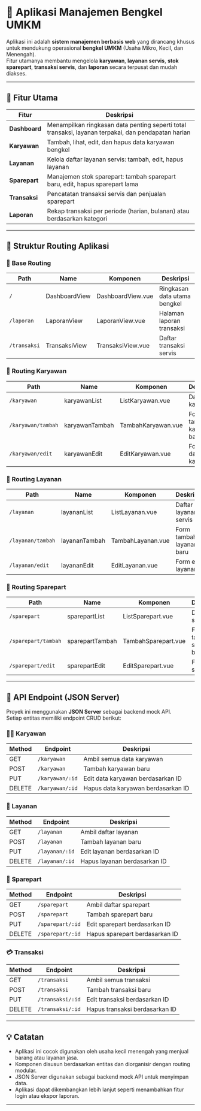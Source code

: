 # 🔧 Aplikasi Manajemen Bengkel UMKM

Aplikasi ini adalah **sistem manajemen berbasis web** yang dirancang khusus untuk mendukung operasional **bengkel UMKM** (Usaha Mikro, Kecil, dan Menengah).  
Fitur utamanya membantu mengelola **karyawan**, **layanan servis**, **stok sparepart**, **transaksi servis**, dan **laporan** secara terpusat dan mudah diakses.

---

## 🚀 Fitur Utama

| Fitur       | Deskripsi                                                                 |
|-------------|---------------------------------------------------------------------------|
| **Dashboard**   | Menampilkan ringkasan data penting seperti total transaksi, layanan terpakai, dan pendapatan harian |
| **Karyawan**    | Tambah, lihat, edit, dan hapus data karyawan bengkel                  |
| **Layanan**     | Kelola daftar layanan servis: tambah, edit, hapus layanan             |
| **Sparepart**   | Manajemen stok sparepart: tambah sparepart baru, edit, hapus sparepart lama |
| **Transaksi**   | Pencatatan transaksi servis dan penjualan sparepart                   |
| **Laporan**     | Rekap transaksi per periode (harian, bulanan) atau berdasarkan kategori |

---

## 📁 Struktur Routing Aplikasi

### 🔹 **Base Routing**

| Path         | Name             | Komponen              | Deskripsi                      |
|--------------|------------------|-----------------------|--------------------------------|
| `/`          | DashboardView    | DashboardView.vue     | Ringkasan data utama bengkel   |
| `/laporan`   | LaporanView      | LaporanView.vue       | Halaman laporan transaksi      |
| `/transaksi` | TransaksiView    | TransaksiView.vue     | Daftar transaksi servis        |

### 🔸 **Routing Karyawan**

| Path                | Name             | Komponen               | Deskripsi                     |
|---------------------|------------------|------------------------|-------------------------------|
| `/karyawan`         | karyawanList     | ListKaryawan.vue       | Daftar karyawan               |
| `/karyawan/tambah`  | karyawanTambah   | TambahKaryawan.vue     | Form tambah karyawan baru     |
| `/karyawan/edit`    | karyawanEdit     | EditKaryawan.vue       | Form edit data karyawan       |

### 🔸 **Routing Layanan**

| Path                | Name             | Komponen               | Deskripsi                     |
|---------------------|------------------|------------------------|-------------------------------|
| `/layanan`          | layananList      | ListLayanan.vue        | Daftar layanan servis         |
| `/layanan/tambah`   | layananTambah    | TambahLayanan.vue      | Form tambah layanan baru      |
| `/layanan/edit`     | layananEdit      | EditLayanan.vue        | Form edit layanan             |

### 🔸 **Routing Sparepart**

| Path                | Name             | Komponen               | Deskripsi                     |
|---------------------|------------------|------------------------|-------------------------------|
| `/sparepart`        | sparepartList    | ListSparepart.vue      | Daftar sparepart              |
| `/sparepart/tambah` | sparepartTambah  | TambahSparepart.vue    | Form tambah sparepart baru    |
| `/sparepart/edit`   | sparepartEdit    | EditSparepart.vue      | Form edit sparepart           |

---

## 📡 API Endpoint (JSON Server)

Proyek ini menggunakan **JSON Server** sebagai backend mock API.  
Setiap entitas memiliki endpoint CRUD berikut:

### 👨‍🔧 **Karyawan**

| Method  | Endpoint         | Deskripsi                     |
|---------|------------------|--------------------------------|
| GET     | `/karyawan`      | Ambil semua data karyawan      |
| POST    | `/karyawan`      | Tambah karyawan baru           |
| PUT     | `/karyawan/:id`  | Edit data karyawan berdasarkan ID |
| DELETE  | `/karyawan/:id`  | Hapus data karyawan berdasarkan ID |

### 🧾 **Layanan**

| Method  | Endpoint         | Deskripsi                     |
|---------|------------------|--------------------------------|
| GET     | `/layanan`       | Ambil daftar layanan           |
| POST    | `/layanan`       | Tambah layanan baru            |
| PUT     | `/layanan/:id`   | Edit layanan berdasarkan ID    |
| DELETE  | `/layanan/:id`   | Hapus layanan berdasarkan ID   |

### 🔩 **Sparepart**

| Method  | Endpoint         | Deskripsi                     |
|---------|------------------|--------------------------------|
| GET     | `/sparepart`     | Ambil daftar sparepart         |
| POST    | `/sparepart`     | Tambah sparepart baru          |
| PUT     | `/sparepart/:id` | Edit sparepart berdasarkan ID  |
| DELETE  | `/sparepart/:id` | Hapus sparepart berdasarkan ID |

### 💳 **Transaksi**

| Method  | Endpoint         | Deskripsi                     |
|---------|------------------|--------------------------------|
| GET     | `/transaksi`     | Ambil semua transaksi          |
| POST    | `/transaksi`     | Tambah transaksi baru          |
| PUT     | `/transaksi/:id` | Edit transaksi berdasarkan ID  |
| DELETE  | `/transaksi/:id` | Hapus transaksi berdasarkan ID |

---

## 💡 Catatan

- Aplikasi ini cocok digunakan oleh usaha kecil menengah yang menjual barang atau layanan jasa.
- Komponen disusun berdasarkan entitas dan diorganisir dengan routing modular.
- JSON Server digunakan sebagai backend mock API untuk menyimpan data.
- Aplikasi dapat dikembangkan lebih lanjut seperti menambahkan fitur login atau ekspor laporan.

---
